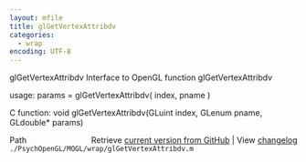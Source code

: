 ```yaml
---
layout: mfile
title: glGetVertexAttribdv
categories:
  - wrap
encoding: UTF-8
---
```


glGetVertexAttribdv  Interface to OpenGL function glGetVertexAttribdv  

usage:  params = glGetVertexAttribdv( index, pname )  

C function:  void glGetVertexAttribdv(GLuint index, GLenum pname, GLdouble\* params)  


<div class="code_header" style="text-align:right;">
  <span style="float:left;">Path&nbsp;&nbsp;</span> <span class="counter">Retrieve <a href=
  "https://raw.github.com/Psychtoolbox-3/Psychtoolbox-3/beta/./PsychOpenGL/MOGL/wrap/glGetVertexAttribdv.m">current version from GitHub</a> | View <a href=
  "https://github.com/Psychtoolbox-3/Psychtoolbox-3/commits/beta/./PsychOpenGL/MOGL/wrap/glGetVertexAttribdv.m">changelog</a></span>
</div>
<div class="code">
  <code>./PsychOpenGL/MOGL/wrap/glGetVertexAttribdv.m</code>
</div>
